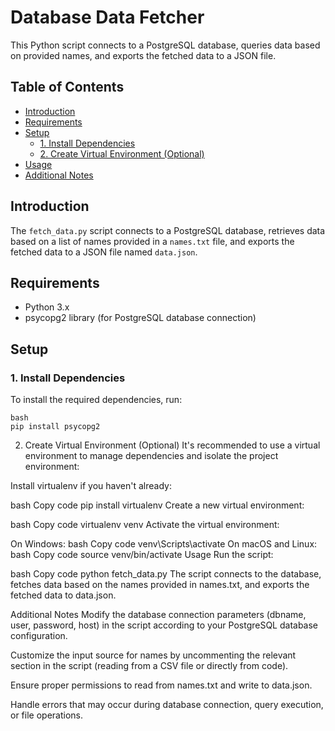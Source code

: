 # Database Data Fetcher

This Python script connects to a PostgreSQL database, queries data based on provided names, and exports the fetched data to a JSON file.

## Table of Contents

- [Introduction](#introduction)
- [Requirements](#requirements)
- [Setup](#setup)
  - [1. Install Dependencies](#1-install-dependencies)
  - [2. Create Virtual Environment (Optional)](#2-create-virtual-environment-optional)
- [Usage](#usage)
- [Additional Notes](#additional-notes)

## Introduction

The `fetch_data.py` script connects to a PostgreSQL database, retrieves data based on a list of names provided in a `names.txt` file, and exports the fetched data to a JSON file named `data.json`.

## Requirements

- Python 3.x
- psycopg2 library (for PostgreSQL database connection)

## Setup

### 1. Install Dependencies

To install the required dependencies, run:

```
bash
pip install psycopg2
```
2. Create Virtual Environment (Optional)
It's recommended to use a virtual environment to manage dependencies and isolate the project environment:

Install virtualenv if you haven't already:

bash
Copy code
pip install virtualenv
Create a new virtual environment:

bash
Copy code
virtualenv venv
Activate the virtual environment:

On Windows:
bash
Copy code
venv\Scripts\activate
On macOS and Linux:
bash
Copy code
source venv/bin/activate
Usage
Run the script:

bash
Copy code
python fetch_data.py
The script connects to the database, fetches data based on the names provided in names.txt, and exports the fetched data to data.json.

Additional Notes
Modify the database connection parameters (dbname, user, password, host) in the script according to your PostgreSQL database configuration.

Customize the input source for names by uncommenting the relevant section in the script (reading from a CSV file or directly from code).

Ensure proper permissions to read from names.txt and write to data.json.

Handle errors that may occur during database connection, query execution, or file operations.
